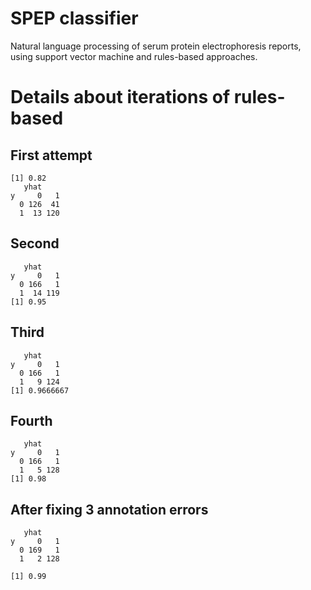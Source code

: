SPEP classifier
========

Natural language processing of serum protein electrophoresis reports,
using support vector machine and rules-based approaches.


Details about iterations of rules-based
========

First attempt
--------
    [1] 0.82
       yhat
    y     0   1
      0 126  41
      1  13 120

Second
--------
       yhat
    y     0   1
      0 166   1
      1  14 119
    [1] 0.95

Third
--------
       yhat
    y     0   1
      0 166   1
      1   9 124
    [1] 0.9666667

Fourth
--------
       yhat
    y     0   1
      0 166   1
      1   5 128
    [1] 0.98

After fixing 3 annotation errors
--------
       yhat
    y     0   1
      0 169   1
      1   2 128
    
    [1] 0.99
